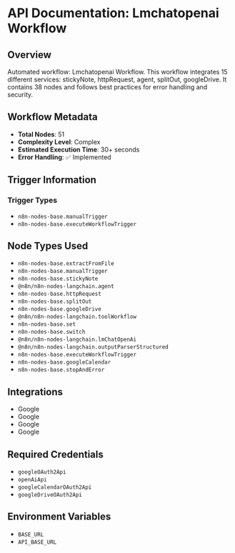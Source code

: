 # API Documentation: Lmchatopenai Workflow

## Overview
Automated workflow: Lmchatopenai Workflow. This workflow integrates 15 different services: stickyNote, httpRequest, agent, splitOut, googleDrive. It contains 38 nodes and follows best practices for error handling and security.

## Workflow Metadata
- **Total Nodes**: 51
- **Complexity Level**: Complex
- **Estimated Execution Time**: 30+ seconds
- **Error Handling**: ✅ Implemented

## Trigger Information
### Trigger Types
- `n8n-nodes-base.manualTrigger`
- `n8n-nodes-base.executeWorkflowTrigger`

## Node Types Used
- `n8n-nodes-base.extractFromFile`
- `n8n-nodes-base.manualTrigger`
- `n8n-nodes-base.stickyNote`
- `@n8n/n8n-nodes-langchain.agent`
- `n8n-nodes-base.httpRequest`
- `n8n-nodes-base.splitOut`
- `n8n-nodes-base.googleDrive`
- `@n8n/n8n-nodes-langchain.toolWorkflow`
- `n8n-nodes-base.set`
- `n8n-nodes-base.switch`
- `@n8n/n8n-nodes-langchain.lmChatOpenAi`
- `@n8n/n8n-nodes-langchain.outputParserStructured`
- `n8n-nodes-base.executeWorkflowTrigger`
- `n8n-nodes-base.googleCalendar`
- `n8n-nodes-base.stopAndError`

## Integrations
- Google
- Google
- Google
- Google

## Required Credentials
- `googleOAuth2Api`
- `openAiApi`
- `googleCalendarOAuth2Api`
- `googleDriveOAuth2Api`

## Environment Variables
- `BASE_URL`
- `API_BASE_URL`
